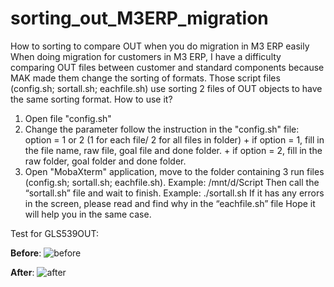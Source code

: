 # sorting_out_M3ERP_migration
How to sorting to compare OUT when you do migration in M3 ERP easily
When doing migration for customers in M3 ERP, I have a difficulty comparing OUT files between customer and standard components 
because MAK made them change the sorting of formats.
Those script files (config.sh; sortall.sh; eachfile.sh) use sorting 2 files of OUT objects to have the same sorting format.
How to use it?
1. Open file "config.sh"
2. Change the parameter follow the instruction in the "config.sh" file: option = 1 or 2 (1 for each file/ 2 for all files in folder)
	   + if option = 1, fill in the file name, raw file, goal file and done folder.
	   + if option = 2, fill in the raw folder, goal folder and done folder.
3. Open "MobaXterm" application, move to the folder containing 3 run files (config.sh; sortall.sh; eachfile.sh). Example: /mnt/d/Script
Then call the “sortall.sh” file  and wait to finish. Example: ./sortall.sh
 If it has any errors in the screen, please read and find why in the “eachfile.sh” file
Hope it will help you in the same case. 

Test for GLS539OUT:

**Before**:
![before](https://user-images.githubusercontent.com/78299978/216901405-bee0e3a9-e4b4-4579-9e1c-92742907eb9f.png)


**After**:
![after](https://user-images.githubusercontent.com/78299978/216901427-9e5acdd9-c3bd-43ae-867b-70cf73145d95.png)
